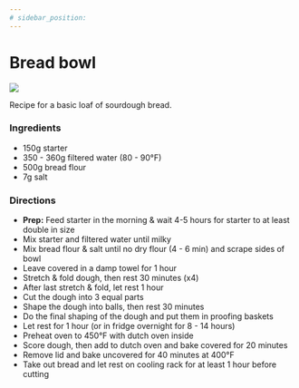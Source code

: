 ```yaml
---
# sidebar_position:
---
```


# Bread bowl

![](/img/recipes/sourdough/starter_bread-bowl.jpg)

Recipe for a basic loaf of sourdough bread.

### Ingredients

- 150g starter
- 350 - 360g filtered water (80 - 90°F)
- 500g bread flour
- 7g salt

### Directions

- **Prep:** Feed starter in the morning & wait 4-5 hours for starter to at least double in size
- Mix starter and filtered water until milky
- Mix bread flour & salt until no dry flour (4 - 6 min) and scrape sides of bowl
- Leave covered in a damp towel for 1 hour
- Stretch & fold dough, then rest 30 minutes (x4)
- After last stretch & fold, let rest 1 hour
- Cut the dough into 3 equal parts
- Shape the dough into balls, then rest 30 minutes
- Do the final shaping of the dough and put them in proofing baskets
- Let rest for 1 hour (or in fridge overnight for 8 - 14 hours)
- Preheat oven to 450°F with dutch oven inside
- Score dough, then add to dutch oven and bake covered for 20 minutes
- Remove lid and bake uncovered for 40 minutes at 400°F
- Take out bread and let rest on cooling rack for at least 1 hour before cutting
